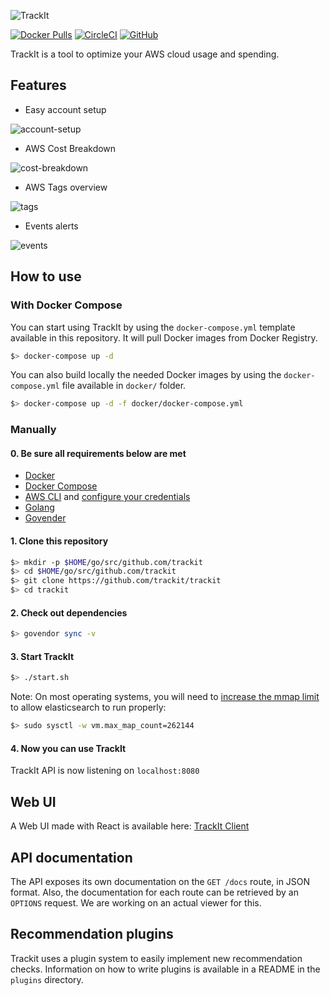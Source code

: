 ![TrackIt](https://s3-us-west-2.amazonaws.com/trackit-public-artifacts/github-page/logo.png)

[![Docker Pulls](https://img.shields.io/docker/pulls/msolution/trackit2-api.svg)](https://hub.docker.com/r/msolution/trackit2-api)
[![CircleCI](https://img.shields.io/circleci/build/github/trackit/trackit.svg)](https://circleci.com/gh/trackit/trackit)
[![GitHub](https://img.shields.io/github/license/trackit/trackit-server.svg)](LICENSE)

TrackIt is a tool to optimize your AWS cloud usage and spending.

## Features

- Easy account setup

![account-setup](https://s3.us-west-2.amazonaws.com/trackit-public-artifacts/github-page/v2_account_wizard.png)

- AWS Cost Breakdown

![cost-breakdown](https://s3-us-west-2.amazonaws.com/trackit-public-artifacts/github-page/v2_cost_breakdown_multi_charts.png)

- AWS Tags overview

![tags](https://s3-us-west-2.amazonaws.com/trackit-public-artifacts/github-page/v2_tags.png)

- Events alerts

![events](https://s3-us-west-2.amazonaws.com/trackit-public-artifacts/github-page/v2_events.png)

## How to use

### With Docker Compose

You can start using TrackIt by using the `docker-compose.yml` template available in this repository. It will pull Docker images from Docker Registry.

````sh
$> docker-compose up -d
````

You can also build locally the needed Docker images by using the `docker-compose.yml` file available in `docker/` folder.

````sh
$> docker-compose up -d -f docker/docker-compose.yml
````

### Manually

#### 0. Be sure all requirements below are met

- [Docker](https://docs.docker.com/engine/installation/)
- [Docker Compose](https://docs.docker.com/compose/install/)
- [AWS CLI](https://docs.aws.amazon.com/cli/latest/userguide/installing.html) and [configure your credentials](https://docs.aws.amazon.com/cli/latest/userguide/cli-chap-getting-started.html)
- [Golang](https://golang.org/doc/install)
- [Govender](https://github.com/kardianos/govendor)

#### 1. Clone this repository

````sh
$> mkdir -p $HOME/go/src/github.com/trackit
$> cd $HOME/go/src/github.com/trackit
$> git clone https://github.com/trackit/trackit
$> cd trackit
````

#### 2. Check out dependencies

````sh
$> govendor sync -v
````

#### 3. Start TrackIt

````sh
$> ./start.sh
````

Note: On most operating systems, you will need to [increase the mmap limit](https://www.elastic.co/guide/en/elasticsearch/reference/current/vm-max-map-count.html) to allow elasticsearch to run properly:

````sh
$> sudo sysctl -w vm.max_map_count=262144
````

#### 4. Now you can use TrackIt

TrackIt API is now listening on `localhost:8080`

## Web UI

A Web UI made with React is available here: [TrackIt Client](https://github.com/trackit/trackit2-client)

## API documentation

The API exposes its own documentation on the `GET /docs` route, in JSON format.
Also, the documentation for each route can be retrieved by an `OPTIONS`
request. We are working on an actual viewer for this.

## Recommendation plugins

Trackit uses a plugin system to easily implement new recommendation checks.
Information on how to write plugins is available in a README in the `plugins` directory.
